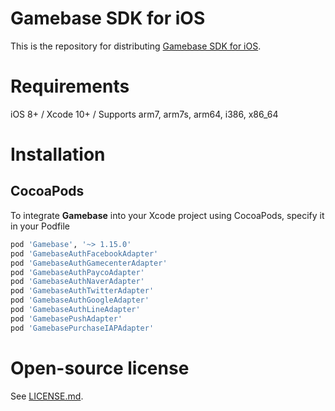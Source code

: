 
# Gamebase SDK for iOS

This is the repository for distributing [Gamebase SDK for iOS](http://docs.toast.com/ko/Game/Gamebase/ko/Overview/).

# Requirements

iOS 8+ / Xcode 10+ / Supports arm7, arm7s, arm64, i386, x86_64

# Installation

## CocoaPods

To integrate **Gamebase** into your Xcode project using CocoaPods, specify it in your Podfile

```ruby
pod 'Gamebase', '~> 1.15.0'
pod 'GamebaseAuthFacebookAdapter'
pod 'GamebaseAuthGamecenterAdapter'
pod 'GamebaseAuthPaycoAdapter'
pod 'GamebaseAuthNaverAdapter'
pod 'GamebaseAuthTwitterAdapter'
pod 'GamebaseAuthGoogleAdapter'
pod 'GamebaseAuthLineAdapter'
pod 'GamebasePushAdapter'
pod 'GamebasePurchaseIAPAdapter'
```

# Open-source license

See [LICENSE.md](https://github.com/nhnent/toast.gamebase.ios.sdk/blob/master/LICENSE.md).
